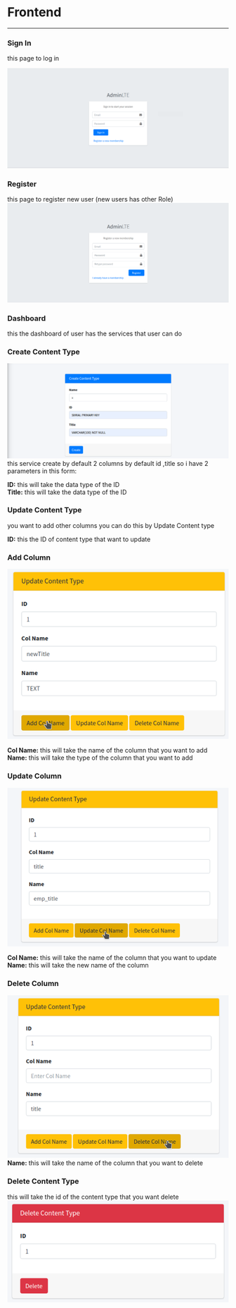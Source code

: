 # Frontend
----------------

### Sign In
this page to log in

![](https://github.com/mohamedsayedaz/frontend/blob/main/images/1.png?raw=true)

### Register
this page to register new user (new users has other Role)
![](https://github.com/mohamedsayedaz/frontend/blob/main/images/2.png?raw=true)

### Dashboard
this the dashboard of user has the services that user can do

### Create Content Type
![](https://github.com/mohamedsayedaz/frontend/blob/main/images/create_ct.png?raw=true)
this service create by default 2 columns by default id ,title so i have 2 parameters in this form:<br/>

**ID:** this will take the data type of the ID<br/>
**Title:** this will take the data type of the ID

### Update Content Type
you want to add other columns you can do this by Update Content type<br/>

**ID:** this the ID of content type that want to update

### Add Column
![](https://github.com/mohamedsayedaz/frontend/blob/main/images/addCol.png?raw=true)<br/>

**Col Name:** this will take the name of the column that you want to add<br/>
**Name:** this will take the type of the column that you want to add

### Update Column
![](https://github.com/mohamedsayedaz/frontend/blob/main/images/updateCol.png?raw=true)<br/>

**Col Name:** this will take the name of the column that you want to update<br/>
**Name:** this will take the new name of the column

### Delete Column
![](https://github.com/mohamedsayedaz/frontend/blob/main/images/deleteCol.png?raw=true)<br/>
**Name:** this will take the name of the column that you want to delete

### Delete Content Type
this will take the id of the content type that you want delete<br/>
![](https://github.com/mohamedsayedaz/frontend/blob/main/images/delete.png?raw=true)

